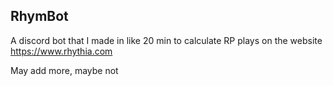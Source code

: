 ## RhymBot

A discord bot that I made in like 20 min to calculate RP plays on the website https://www.rhythia.com

May add more, maybe not

